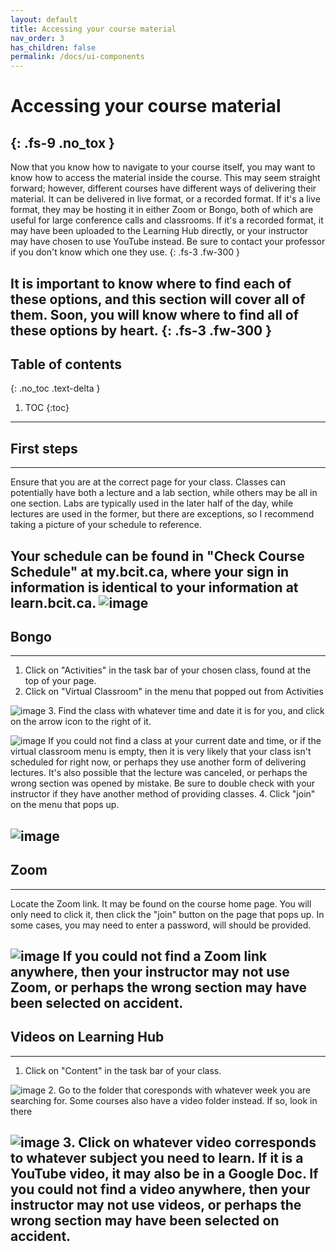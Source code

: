 ```yaml
---
layout: default
title: Accessing your course material
nav_order: 3
has_children: false
permalink: /docs/ui-components
---
```


# Accessing your course material
{: .fs-9 .no_tox }
---
Now that you know how to navigate to your course itself, you may want to know how to access the material inside the course. This may seem straight forward; however, different courses have different ways of delivering their material. It can be delivered in live format, or a recorded format. If it's a live format, they may be hosting it in either Zoom or Bongo, both of which are useful for large conference calls and classrooms. If it's a recorded format, it may have been uploaded to the Learning Hub directly, or your instructor may have chosen to use YouTube instead. Be sure to contact your professor if you don't know which one they use.
{: .fs-3 .fw-300 }

It is important to know where to find each of these options, and this section will cover all of them. Soon, you will know where to find all of these options by heart.
{: .fs-3 .fw-300 }
---
## Table of contents
{: .no_toc .text-delta }

1. TOC
{:toc}
---
## First steps
---
Ensure that you are at the correct page for your class. Classes can potentially have both a lecture and a lab section, while others may be all in one section. Labs are typically used in the later half of the day, while lectures are used in the former, but there are exceptions, so I recommend taking a picture of your schedule to reference.

Your schedule can be found in "Check Course Schedule" at my.bcit.ca, where your sign in information is identical to your information at learn.bcit.ca.
![image](https://user-images.githubusercontent.com/71256381/114954316-1e00d080-9e0f-11eb-88ab-256d2c88d52d.png)
---
## Bongo
---
1. Click on "Activities" in the task bar of your chosen class, found at the top of your page.
2. Click on "Virtual Classroom" in the menu that popped out from Activities

![image](https://user-images.githubusercontent.com/71256381/114954295-14776880-9e0f-11eb-92ec-cfc89812c1cf.png)
3. Find the class with whatever time and date it is for you, and click on the arrow icon to the right of it.

![image](https://user-images.githubusercontent.com/71256381/114954171-d0846380-9e0e-11eb-8b06-4d2f14cc05c0.png)
If you could not find a class at your current date and time, or if the virtual classroom menu is empty, then it is very likely that your class isn't scheduled for right now, or perhaps they use another form of delivering lectures. It's also possible that the lecture was canceled, or perhaps the wrong section was opened by mistake. Be sure to double check with your instructor if they have another method of providing classes.
4. Click "join" on the menu that pops up.

![image](https://user-images.githubusercontent.com/71256381/114954187-d9753500-9e0e-11eb-9bb8-f920688141fd.png)
---
## Zoom
---
Locate the Zoom link. It may be found on the course home page. You will only need to click it, then click the "join" button on the page that pops up. In some cases, you may need to enter a password, will should be provided.

![image](https://user-images.githubusercontent.com/71256381/114954230-f01b8c00-9e0e-11eb-9a37-f9e3a672ed34.png)
If you could not find a Zoom link anywhere, then your instructor may not use Zoom, or perhaps the wrong section may have been selected on accident.
---
## Videos on Learning Hub
---
1. Click on "Content" in the task bar of your class.

![image](https://user-images.githubusercontent.com/71256381/114954244-f90c5d80-9e0e-11eb-9bb0-dcc7c0630bcc.png)
2. Go to the folder that coresponds with whatever week you are searching for. Some courses also have a video folder instead. If so, look in there

![image](https://user-images.githubusercontent.com/71256381/114954253-ff9ad500-9e0e-11eb-8298-01a86eb2aedb.png)
3. Click on whatever video corresponds to whatever subject you need to learn. If it is a YouTube video, it may also be in a Google Doc.
If you could not find a video anywhere, then your instructor may not use videos, or perhaps the wrong section may have been selected on accident.
---
